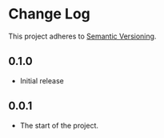 # Change Log
This project adheres to [Semantic Versioning](http://semver.org/).

## 0.1.0
* Initial release

## 0.0.1
* The start of the project.
